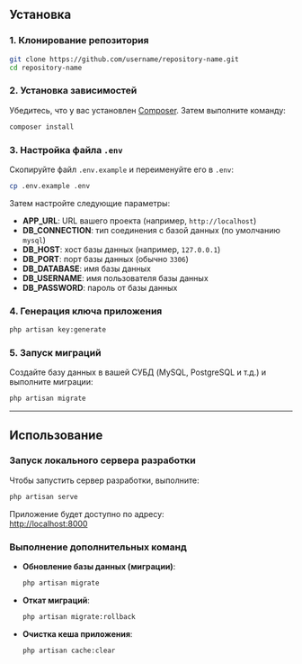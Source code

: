 
## Установка

### 1. Клонирование репозитория
```bash
git clone https://github.com/username/repository-name.git
cd repository-name
```

### 2. Установка зависимостей
Убедитесь, что у вас установлен [Composer](https://getcomposer.org/). Затем выполните команду:
```bash
composer install
```

### 3. Настройка файла `.env`
Скопируйте файл `.env.example` и переименуйте его в `.env`:
```bash
cp .env.example .env
```
Затем настройте следующие параметры:
- **APP_URL**: URL вашего проекта (например, `http://localhost`)
- **DB_CONNECTION**: тип соединения с базой данных (по умолчанию `mysql`)
- **DB_HOST**: хост базы данных (например, `127.0.0.1`)
- **DB_PORT**: порт базы данных (обычно `3306`)
- **DB_DATABASE**: имя базы данных
- **DB_USERNAME**: имя пользователя базы данных
- **DB_PASSWORD**: пароль от базы данных

### 4. Генерация ключа приложения
```bash
php artisan key:generate
```

### 5. Запуск миграций
Создайте базу данных в вашей СУБД (MySQL, PostgreSQL и т.д.) и выполните миграции:
```bash
php artisan migrate
```

---

## Использование

### Запуск локального сервера разработки
Чтобы запустить сервер разработки, выполните:
```bash
php artisan serve
```
Приложение будет доступно по адресу:  
[http://localhost:8000](http://localhost:8000)

### Выполнение дополнительных команд
- **Обновление базы данных (миграции)**:  
  ```bash
  php artisan migrate
  ```

- **Откат миграций**:  
  ```bash
  php artisan migrate:rollback
  ```

- **Очистка кеша приложения**:  
  ```bash
  php artisan cache:clear
  ```






